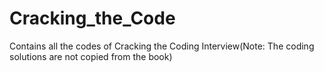 # Cracking_the_Code
Contains all the codes of Cracking the Coding Interview(Note: The coding solutions are not copied from the book)
